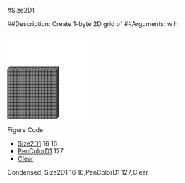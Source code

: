 #Size2D1

##Description: Create 1-byte 2D grid of <width> <height>
##Arguments: w h

![](Size2D1.png)

Figure Code:
- [Size2D1](Size2D1.md) 16 16
- [PenColorD1](PenColorD1.md) 127
- [Clear](Clear.md)

Condensed: Size2D1 16 16;PenColorD1 127;Clear

